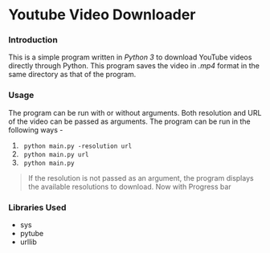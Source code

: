 # Youtube Video Downloader

### Introduction
This is a simple program written in *Python 3* to download YouTube videos directly through Python. This program saves the video in <em> .mp4 </em> format in the same directory as that of the program.

### Usage
The program can be run with or without arguments. Both resolution and URL of the video can be passed as arguments. The program can be run in the following ways - 
1. ` python main.py -resolution url`
2. ` python main.py url`
3. ` python main.py`
> If the resolution is not passed as an argument, the program displays the available resolutions to download.
> Now with Progress bar
### Libraries Used
* sys
* pytube
*  urllib
